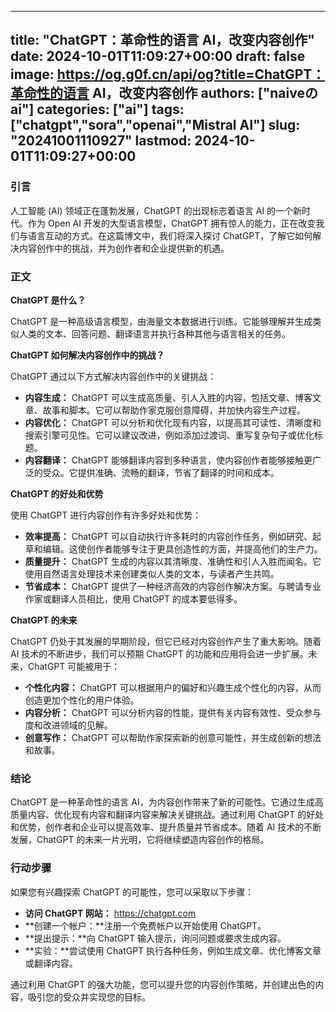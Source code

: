 
---
title: "ChatGPT：革命性的语言 AI，改变内容创作"
date: 2024-10-01T11:09:27+00:00
draft: false
image: https://og.g0f.cn/api/og?title=ChatGPT：革命性的语言 AI，改变内容创作
authors: ["naiveのai"]
categories: ["ai"]
tags: ["chatgpt","sora","openai","Mistral AI"]
slug: "20241001110927"
lastmod: 2024-10-01T11:09:27+00:00
---
### 引言

人工智能 (AI) 领域正在蓬勃发展，ChatGPT 的出现标志着语言 AI 的一个新时代。作为 Open AI 开发的大型语言模型，ChatGPT 拥有惊人的能力，正在改变我们与语言互动的方式。在这篇博文中，我们将深入探讨 ChatGPT，了解它如何解决内容创作中的挑战，并为创作者和企业提供新的机遇。

### 正文

**ChatGPT 是什么？**

ChatGPT 是一种高级语言模型，由海量文本数据进行训练。它能够理解并生成类似人类的文本、回答问题、翻译语言并执行各种其他与语言相关的任务。

**ChatGPT 如何解决内容创作中的挑战？**

ChatGPT 通过以下方式解决内容创作中的关键挑战：

* **内容生成：** ChatGPT 可以生成高质量、引人入胜的内容，包括文章、博客文章、故事和脚本。它可以帮助作家克服创意障碍，并加快内容生产过程。
* **内容优化：** ChatGPT 可以分析和优化现有内容，以提高其可读性、清晰度和搜索引擎可见性。它可以建议改进，例如添加过渡词、重写复杂句子或优化标题。
* **内容翻译：** ChatGPT 能够翻译内容到多种语言，使内容创作者能够接触更广泛的受众。它提供准确、流畅的翻译，节省了翻译的时间和成本。

**ChatGPT 的好处和优势**

使用 ChatGPT 进行内容创作有许多好处和优势：

* **效率提高：** ChatGPT 可以自动执行许多耗时的内容创作任务，例如研究、起草和编辑。这使创作者能够专注于更具创造性的方面，并提高他们的生产力。
* **质量提升：** ChatGPT 生成的内容以其清晰度、准确性和引人入胜而闻名。它使用自然语言处理技术来创建类似人类的文本，与读者产生共鸣。
* **节省成本：** ChatGPT 提供了一种经济高效的内容创作解决方案。与聘请专业作家或翻译人员相比，使用 ChatGPT 的成本要低得多。

**ChatGPT 的未来**

ChatGPT 仍处于其发展的早期阶段，但它已经对内容创作产生了重大影响。随着 AI 技术的不断进步，我们可以预期 ChatGPT 的功能和应用将会进一步扩展。未来，ChatGPT 可能被用于：

* **个性化内容：** ChatGPT 可以根据用户的偏好和兴趣生成个性化的内容，从而创造更加个性化的用户体验。
* **内容分析：** ChatGPT 可以分析内容的性能，提供有关内容有效性、受众参与度和改进领域的见解。
* **创意写作：** ChatGPT 可以帮助作家探索新的创意可能性，并生成创新的想法和故事。

### 结论

ChatGPT 是一种革命性的语言 AI，为内容创作带来了新的可能性。它通过生成高质量内容、优化现有内容和翻译内容来解决关键挑战。通过利用 ChatGPT 的好处和优势，创作者和企业可以提高效率、提升质量并节省成本。随着 AI 技术的不断发展，ChatGPT 的未来一片光明，它将继续塑造内容创作的格局。

### 行动步骤

如果您有兴趣探索 ChatGPT 的可能性，您可以采取以下步骤：

* **访问 ChatGPT 网站：** https://chatgpt.com
* **创建一个帐户：**注册一个免费帐户以开始使用 ChatGPT。
* **提出提示：**向 ChatGPT 输入提示，询问问题或要求生成内容。
* **实验：**尝试使用 ChatGPT 执行各种任务，例如生成文章、优化博客文章或翻译内容。

通过利用 ChatGPT 的强大功能，您可以提升您的内容创作策略，并创建出色的内容，吸引您的受众并实现您的目标。